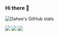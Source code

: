### Hi there 👋

<!--
**kimdahee0815/kimdahee0815** is a ✨ _special_ ✨ repository because its `README.md` (this file) appears on your GitHub profile.

Here are some ideas to get you started:

- 🔭 I’m currently working on ...
- 🌱 I’m currently learning ...
- 👯 I’m looking to collaborate on ...
- 🤔 I’m looking for help with ...
- 💬 Ask me about ...
- 📫 How to reach me: ...
- 😄 Pronouns: ...
- ⚡ Fun fact: ...
-->

![Dahee's GitHub stats](https://github-readme-stats.vercel.app/api?username=kimdahee0815&show_icons=true&theme=prussian)

<a href="" target="_blank"><img src="https://img.shields.io/badge/JavaScript-F7DF1E?style=for-the-badge&logo=JavaScript&logoColor=F7DF1E"/></a>
<a href="" target="_blank"><img src="https://img.shields.io/badge/React-61DAFB?style=for-the-badge&logo=React&logoColor=61DAFB"/></a>
<a href="" target="_blank"><img src="https://img.shields.io/badge/Spring Boot-6DB33F?style=for-the-badge&logo=Spring Boot&logoColor=6DB33F"/></a>

